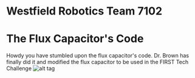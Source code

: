# Westfield Robotics Team 7102
# The Flux Capacitor's Code 
Howdy you have stumbled upon the flux capacitor's code.  Dr. Brown has finally did it and modified the flux capacitor to be used in the FIRST Tech Challenge
![alt tag](https://wallazee.global.ssl.fastly.net/images/variant/20130718-8bc8621ae9eb041e4b49a84e423c9a0c5d9d27c0a844f28b4af83a2-1024.png)
